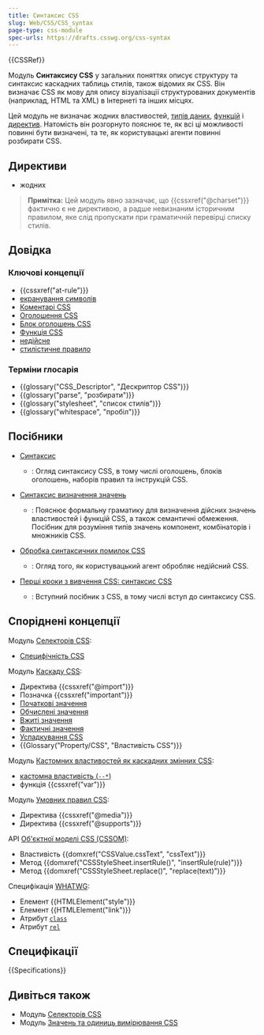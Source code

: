 ```yaml
---
title: Синтаксис CSS
slug: Web/CSS/CSS_syntax
page-type: css-module
spec-urls: https://drafts.csswg.org/css-syntax
---
```


{{CSSRef}}

Модуль **Синтаксису CSS** у загальних поняттях описує структуру та синтаксис каскадних таблиць стилів, також відомих як CSS. Він визначає CSS як мову для опису візуалізації структурованих документів (наприклад, HTML та XML) в Інтернеті та інших місцях.

Цей модуль не визначає жодних властивостей, [типів даних](/uk/docs/Web/CSS/CSS_Types), [функцій](/uk/docs/Web/CSS/CSS_Functions) і [директив](/uk/docs/Web/CSS/At-rule). Натомість він розгорнуто пояснює те, як всі ці можливості повинні бути визначені, та те, як користувацькі агенти повинні розбирати CSS.

## Директиви

- жодних

> **Примітка:** Цей модуль явно зазначає, що {{cssxref("@charset")}} фактично є не директивою, а радше невизнаним історичним правилом, яке слід пропускати при граматичній перевірці списку стилів.

## Довідка

### Ключові концепції

- {{cssxref("at-rule")}}
- [екранування символів](/uk/docs/Web/CSS/custom-ident#ekranuvannia-symvoliv)
- [Коментарі CSS](/uk/docs/Web/CSS/Comments)
- [Оголошення CSS](/uk/docs/Web/API/CSS_Object_Model/CSS_Declaration)
- [Блок оголошень CSS](/uk/docs/Web/API/CSS_Object_Model/CSS_Declaration_Block)
- [Функція CSS](/uk/docs/Web/CSS/CSS_Functions)
- [недійсне](/uk/docs/Web/CSS/CSS_syntax/Error_handling)
- [стилістичне правило](/uk/docs/Web/API/CSSStyleRule)

### Терміни глосарія

- {{glossary("CSS_Descriptor", "Дескриптор CSS")}}
- {{glossary("parse", "розбирати")}}
- {{glossary("stylesheet", "список стилів")}}
- {{glossary("whitespace", "пробіл")}}

## Посібники

- [Синтаксис](/uk/docs/Web/CSS/Syntax)

  - : Огляд синтаксису CSS, в тому числі оголошень, блоків оголошень, наборів правил та інструкцій CSS.

- [Синтаксис визначення значень](/uk/docs/Web/CSS/Value_definition_syntax)

  - : Пояснює формальну граматику для визначення дійсних значень властивостей і функцій CSS, а також семантичні обмеження. Посібник для розуміння типів значень компонент, комбінаторів і множників CSS.

- [Обробка синтаксичних помилок CSS](/uk/docs/Web/CSS/CSS_syntax/Error_handling)

  - : Огляд того, як користувацький агент обробляє недійсний CSS.

- [Перші кроки з вивчення CSS: синтаксис CSS](/uk/docs/Learn/CSS/First_steps/What_is_CSS#syntaksys-css)

  - : Вступний посібник з CSS, в тому числі вступ до синтаксису CSS.

## Споріднені концепції

Модуль [Селекторів CSS](/uk/docs/Web/CSS/CSS_selectors):

- [Специфічність CSS](/uk/docs/Web/CSS/Specificity)

Модуль [Каскаду CSS](/uk/docs/Web/CSS/CSS_cascade):

- Директива {{cssxref("@import")}}
- Позначка {{cssxref("important")}}
- [Початкові значення](/uk/docs/Web/CSS/initial_value)
- [Обчислені значення](/uk/docs/Web/CSS/computed_value)
- [Вжиті значення](/uk/docs/Web/CSS/used_value)
- [Фактичні значення](/uk/docs/Web/CSS/actual_value)
- [Успадкування CSS](/uk/docs/Web/CSS/Inheritance)
- {{Glossary("Property/CSS", "Властивість CSS")}}

Модуль [Кастомних властивостей як каскадних змінних CSS](/uk/docs/Web/CSS/CSS_cascading_variables):

- [кастомна властивість (`--*`)](/uk/docs/Web/CSS/--*)
- функція {{cssxref("var")}}

Модуль [Умовних правил CSS](/uk/docs/Web/CSS/CSS_conditional_rules):

- Директива {{cssxref("@media")}}
- Директива {{cssxref("@supports")}}

API [Об'єктної моделі CSS (CSSOM)](/uk/docs/Web/API/CSS_Object_Model):

- Властивість {{domxref("CSSValue.cssText", "cssText")}}
- Метод {{domxref("CSSStyleSheet.insertRule()", "insertRule(rule)")}}
- Метод {{domxref("CSSStyleSheet.replace()", "replace(text)")}}

Специфікація [WHATWG](/uk/docs/Glossary/WHATWG):

- Елемент {{HTMLElement("style")}}
- Елемент {{HTMLElement("link")}}
- Атрибут [`class`](/uk/docs/Web/HTML/Global_attributes/class)
- Атрибут [`rel`](/uk/docs/Web/HTML/Attributes/rel#stylesheet)

## Специфікації

{{Specifications}}

## Дивіться також

- Модуль [Селекторів CSS](/uk/docs/Web/CSS/CSS_selectors)
- Модуль [Значень та одиниць вимірювання CSS](/uk/docs/Web/CSS/CSS_Values_and_Units)
